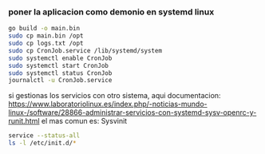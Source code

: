 
### poner la aplicacion como demonio en systemd linux
```bash
go build -o main.bin
sudo cp main.bin /opt
sudo cp logs.txt /opt
sudo cp CronJob.service /lib/systemd/system
sudo systemctl enable CronJob
sudo systemctl start CronJob 
sudo systemctl status CronJob
journalctl -u CronJob.service
```

si gestionas los servicios con otro sistema, aqui documentacion:
https://www.laboratoriolinux.es/index.php/-noticias-mundo-linux-/software/28866-administrar-servicios-con-systemd-sysv-openrc-y-runit.html
el mas comun es: Sysvinit

```bash
service --status-all
ls -l /etc/init.d/*
```

